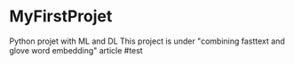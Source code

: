 # MyFirstProjet
Python projet with ML and DL
This project is under "combining fasttext and glove word embedding" article
#test
